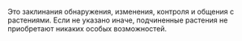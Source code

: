 Это заклинания обнаружения, изменения, контроля и общения с растениями. Если не указано
иначе, подчиненные растения не приобретают никаких особых возможностей.

